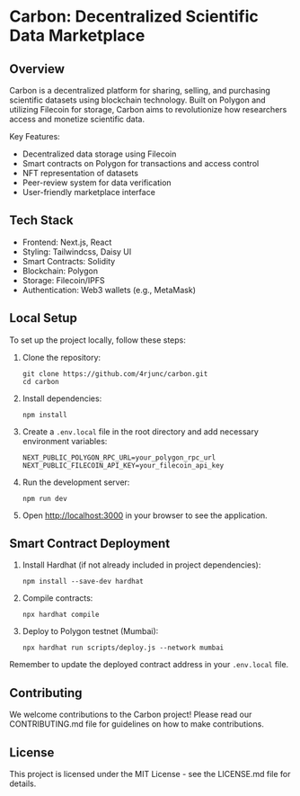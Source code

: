 # Carbon: Decentralized Scientific Data Marketplace

## Overview

Carbon is a decentralized platform for sharing, selling, and purchasing scientific datasets using blockchain technology. Built on Polygon and utilizing Filecoin for storage, Carbon aims to revolutionize how researchers access and monetize scientific data.

Key Features:

- Decentralized data storage using Filecoin
- Smart contracts on Polygon for transactions and access control
- NFT representation of datasets
- Peer-review system for data verification
- User-friendly marketplace interface

## Tech Stack

- Frontend: Next.js, React
- Styling: Tailwindcss, Daisy UI
- Smart Contracts: Solidity
- Blockchain: Polygon
- Storage: Filecoin/IPFS
- Authentication: Web3 wallets (e.g., MetaMask)

## Local Setup

To set up the project locally, follow these steps:

1. Clone the repository:

   ```
   git clone https://github.com/4rjunc/carbon.git
   cd carbon
   ```

2. Install dependencies:

   ```
   npm install
   ```

3. Create a `.env.local` file in the root directory and add necessary environment variables:

   ```
   NEXT_PUBLIC_POLYGON_RPC_URL=your_polygon_rpc_url
   NEXT_PUBLIC_FILECOIN_API_KEY=your_filecoin_api_key
   ```

4. Run the development server:

   ```
   npm run dev
   ```

5. Open [http://localhost:3000](http://localhost:3000) in your browser to see the application.

## Smart Contract Deployment

1. Install Hardhat (if not already included in project dependencies):

   ```
   npm install --save-dev hardhat
   ```

2. Compile contracts:

   ```
   npx hardhat compile
   ```

3. Deploy to Polygon testnet (Mumbai):
   ```
   npx hardhat run scripts/deploy.js --network mumbai
   ```

Remember to update the deployed contract address in your `.env.local` file.

## Contributing

We welcome contributions to the Carbon project! Please read our CONTRIBUTING.md file for guidelines on how to make contributions.

## License

This project is licensed under the MIT License - see the LICENSE.md file for details.
